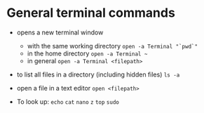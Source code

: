 # General terminal commands

* opens a new terminal window 
    - with the same working directory
    ```open -a Terminal "`pwd`"```
    - in the home directory
    ```open -a Terminal ~```
    - in general
    ```open -a Terminal <filepath>```

* to list all files in a directory (including hidden files)
    ```ls -a```

* open a file in a text editor 
    ```open <filepath>```

* To look up: 
    ```echo```
    ```cat```
    ```nano```
    ```z```
    ```top```
    ```sudo```